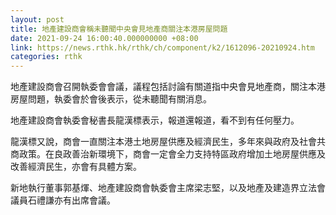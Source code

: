 ```yaml
---
layout: post
title: 地產建設商會稱未聽聞中央會見地產商關注本港房屋問題
date: 2021-09-24 16:00:40.000000000 +08:00
link: https://news.rthk.hk/rthk/ch/component/k2/1612096-20210924.htm
categories: rthk
---
```


地產建設商會召開執委會會議，議程包括討論有關道指中央會見地產商，關注本港房屋問題，執委會於會後表示，從未聽聞有關消息。

地產建設商會執委會秘書長龍漢標表示，報道還報道，看不到有任何壓力。

龍漢標又說，商會一直關注本港土地房屋供應及經濟民生，多年來與政府及社會共商政策。在良政善治新環境下，商會一定會全力支持特區政府增加土地房屋供應及改善經濟民生，亦會有具體方案。

新地執行董事郭基煇、地產建設商會執委會主席梁志堅，以及地產及建造界立法會議員石禮謙亦有出席會議。
